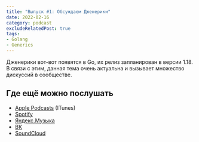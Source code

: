 ```yaml
---
title: "Выпуск #1: Обсуждаем Дженерики"
date: 2022-02-16
category: podcast
excludeRelatedPost: true
tags:
- Golang
- Generics
---
```


Дженерики вот-вот появятся в Go, их релиз запланирован в версии 1.18. В связи с этим, данная тема
очень актуальна и вызывает множество дискуссий в сообществе.

<!-- more -->

<SoundCloudEmbed title="Выпуск #1: Обсуждаем Дженерики"
author="Go Get Podcast"
src="https://w.soundcloud.com/player/?url=https%3A//api.soundcloud.com/tracks/1218190630&color=%2391857c&auto_play=false&hide_related=false&show_comments=true&show_user=true&show_reposts=false&show_teaser=true"
/>

## Где ещё можно послушать

- [Apple Podcasts](https://podcasts.apple.com/us/podcast/%D0%B2%D1%8B%D0%BF%D1%83%D1%81%D0%BA-1-%D0%BE%D0%B1%D1%81%D1%83%D0%B6%D0%B4%D0%B0%D0%B5%D0%BC-%D0%B4%D0%B6%D0%B5%D0%BD%D0%B5%D1%80%D0%B8%D0%BA%D0%B8/id1610745137?i=1000551530141) (ITunes)
- [Spotify](https://open.spotify.com/episode/552wumATMQtzqVf37RM1Kx)
- [Яндекс.Музыка](https://music.yandex.ru/album/21540938/track/101881355)
- [ВК](https://vk.com/podcast-210788342_456239017)
- [SoundCloud](https://soundcloud.com/go-get-podcast/vypusk-1-obsuzhdaem-dzheneriki-1)

<Remark />